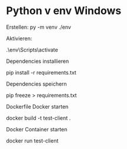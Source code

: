 # Python v env Windows

Erstellen:
py -m venv ./env     

Aktivieren:

.\env\Scripts\activate

Dependencies installieren

pip install -r requirements.txt

Dependencies speichern

pip freeze > requirements.txt

Dockerfile Docker starten

docker build -t test-client .

Docker Container starten

docker run test-client